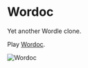 # Wordoc

Yet another Wordle clone. 

Play [Wordoc](https://shonku.pythonanywhere.com/wordoc/).

![Wordoc](https://i.imgur.com/83bV8Wr.png)
